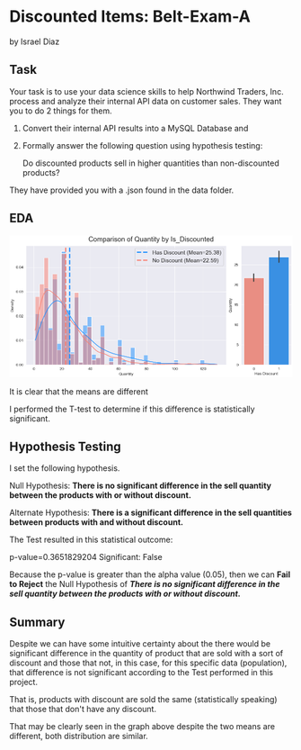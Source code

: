 # Discounted Items: Belt-Exam-A

by Israel Diaz

## Task

Your task is to use your data science skills to help Northwind Traders, Inc. process and analyze their internal API data on customer sales. They want you to do 2 things for them. 

1. Convert their internal API results into a MySQL Database and 
2. Formally answer the following question using hypothesis testing: 

    Do discounted products sell in higher quantities than non-discounted products?

They have provided you with a .json found in the data folder.
 
## EDA

![png](img/quantity_vs_is_discounted.png)

It is clear that the means are different

I performed the T-test to determine if this difference is statistically significant.

## Hypothesis Testing

I set the following hypothesis.

Null Hypothesis: **There is no significant difference in the sell quantity between the products with or without discount.**

Alternate Hypothesis: **There is a significant difference in the sell quantities between products with and without discount.**

The Test resulted in this statistical outcome:

p-value=0.3651829204
Significant: False

Because the p-value is greater than the alpha value (0.05), then we can **Fail to Reject** the Null Hypothesis of ***There is no significant difference in the sell quantity between the products with or without discount.***

## Summary

Despite we can have some intuitive certainty about the there would be significant difference in the quantity of product that are sold with a sort of discount and those that not, in this case, for this specific data (population), that difference is not significant according to the Test performed in this project.

That is, products with discount are sold the same (statistically speaking) that those that don't have any discount.

That may be clearly seen in the graph above despite the two means are different, both distribution are similar.

